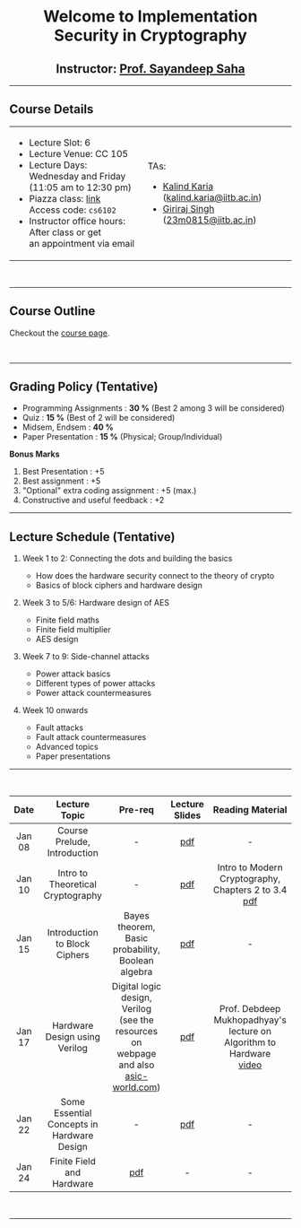 <center>
    <h1>Welcome to Implementation Security in Cryptography</h1>
    <h2>Instructor: <a href="https://sites.google.com/view/sayandeepsaha/home" target=_blank>Prof. Sayandeep Saha</a></h2>
</center>

---------

<h2>Course Details</h2>


<table>

<tr>
<td>

* Lecture Slot: 6
* Lecture Venue: CC 105
* Lecture Days: Wednesday and Friday \
(11:05 am to 12:30 pm)
* Piazza class: [link](https://piazza.com/iit_bombay/spring2025/cs6102) \
Access code: `cs6102`
* Instructor office hours: After class or get \
an appointment via email

</td>
<td>

TAs:
- [Kalind Karia](https://kalindkaria.github.io/) (kalind.karia@iitb.ac.in)
- [Giriraj Singh](https://rajsng3737.github.io/) (23m0815@iitb.ac.in)

</td>
</tr>
</table>

<br>

---------

<h2>Course Outline</h2>

Checkout the <a href="https://sites.google.com/view/sayandeepsaha/courses/implementation-security-in-cryptography" target=_blank>course page</a>.

<br>

---------

<h2>Grading Policy (Tentative)</h2>

- Programming Assignments  : **30 %** (Best 2 among 3 will be considered)
- Quiz                     : **15 %** (Best of 2 will be considered)
- Midsem, Endsem           : **40 %**
- Paper Presentation       : **15 %** (Physical; Group/Individual)

**Bonus Marks**

1. Best Presentation                    : +5
2. Best assignment                      : +5
3. "Optional" extra coding assignment   : +5 (max.)
4. Constructive and useful feedback     : +2

---------

<h2>Lecture Schedule (Tentative)</h2>

1. Week 1 to 2: Connecting the dots and building the basics
    - How does the hardware security connect to the theory of crypto
    - Basics of block ciphers and hardware design

2. Week 3 to 5/6: Hardware design of AES
    - Finite field maths
    - Finite field multiplier
    - AES design

3. Week 7 to 9: Side-channel attacks
    - Power attack basics
    - Different types of power attacks
    - Power attack countermeasures

4. Week 10 onwards
    - Fault attacks
    - Fault attack countermeasures
    - Advanced topics
    - Paper presentations

---
<br>

|   Date    | Lecture Topic | Pre-req |  Lecture Slides  |  Reading Material  |
| :-------------: | :--------------------------------------------: | :-------------: | :-------------: | :-------------: |
|   Jan 08  |  Course Prelude, Introduction |  -  |  [pdf](./downloadables/lec_slides/ISC_lec1.pdf)  |  -  |
|   Jan 10  |  Intro to Theoretical Cryptography |  -  | [pdf](./downloadables/lec_slides/ISC_lec2.pdf)  |  Intro to Modern Cryptography, Chapters 2 to 3.4 <br>[pdf](./downloadables/ref_books/intro_to_modern_crypto-chap_2-3.4.pdf)  |
|   Jan 15  |  Introduction to Block Ciphers |  Bayes theorem, Basic probability, Boolean algebra  |  [pdf](./downloadables/lec_slides/ISC_lec3.pdf)  |  -  |
|   Jan 17  |  Hardware Design using Verilog |  Digital logic design, Verilog (see the resources on webpage and also [asic-world.com](https://asic-world.com/verilog/index.html))  | [pdf](./downloadables/lec_slides/ISC_lec4.pdf)  |  Prof. Debdeep Mukhopadhyay's lecture on Algorithm to Hardware <br>[video](https://www.youtube.com/watch?v=sACVot8QFWY&list=PLQBbcgo55TX-7vygatpMHOOtgflvYtkeZ&index=3)  |
|   Jan 22  |  Some Essential Concepts in Hardware Design  |  -  |  [pdf](./downloadables/lec_slides/ISC_lec5.pdf)  |  -  |
|   Jan 24  |  Finite Field and Hardware |  [pdf](./downloadables/lec_slides/ISC_lec6_prereq.pdf)  |  - |  -  |

<!--

|   Date    | Lecture Topic | Quiz |  Lecture Slides  |
| :-------------: | :--------------------------------------------: | :-------------: | :-------------: |
|   Jan 05  |   Course Prelude, Introduction |  -  |  [Intro](./resources/Slides/2024_01_05_ES01_intro.pdf)  |
|   Jan 09  |   NRE Cost and Software Engineering Issues |  -  | [Diversity & Cost](./resources/Slides/2024_01_09_ES02_intro_diversity_&_costs.pdf)  |
|   Jan 12  |   Embedded Systems Applications (Digital Camera) |  -  | [Applications of ES](./resources/Slides/2024_01_12_cs684_ES03_appn.pdf)  |
|   Jan 16  |   Embedded Systems Applications (Digital Camera) |  -  | [FSM](./resources/Slides/2024_01_16_ES04_model1.pdf)  |
|   Jan 19  |   Model Based Design (Intro + FSM) | - | [Statecharts](./resources/Slides/2024_01_19_ES05_model2.pdf) |
|   Jan 23  |   Reactive Kernel |  -  |  [Cyber Physical Systems](./resources/Slides/2024_Lect1Ann.pdf)  |
|   Jan 30  |   Model-Based Design (LUSTRE) |  -  | [Synchronous Dataflow Programming](./resources/Slides/2024_Lect2and3Ann1.pdf) |
|   Feb 02  |   Model-Based Design (LUSTRE) |  -  | [Array, Map, Fold](./resources/Slides/2024_Lect4aAnnotated.pdf) |
|   Feb 06  |   Model-Based Design (LUSTRE) |  -  | [Uni-Mode & Multi-Mode Controllers](./resources/Slides/2024_Lect4bAnnotated.pdf) |
|   Feb 09  |   Model-Based Design (LUSTRE) |  Quiz 2  | No Slides |
|   Feb 13  |   Model-Based Design (LUSTRE) |  -  | [Multi-Mode Controllers](./resources/Slides/2024_Lect5b.pdf) |
|   Feb 16  |   Model-Based Design (LUSTRE)  |  -  | [Finite-State Automata](./resources/Slides/2024_Lect6.pdf) |
|   Feb 20  |   Model-Based Design (LUSTRE) |  -  | No Slides |
|   Feb 23 - March2nd  |   midsem |  -  | - |
|   March 05 - 12 |  White Line Following - PID Control   |  -  | - |
|   March 15  |   Scheduling Theory  |  -  | [Schedulig Theory](./resources/Slides/2024_schedulabilityAnn12.pdf) |
|   March 19  |   Scheduling Theory  |  -  | [Schedulig Theory](./resources/Slides/2024_schedulabilityAnn2.pdf) |
|   March 22  |   Scheduling Theory |  -  |        |
|   March 26  |   Scheduling Theory |  Quiz 3  |    |
|   April 02 - 5  |   Project Presentations (mid) |  -  |   |
|   April 12  |   Project Doubt clearing |  -  |        |
|   April 16 - 19 |   Project Presentations (end) |  -  |   |
|   April 22 - May 2  |   Endsem   |  -  |  |

-->

<br>

---------
<!-- <!-- -->

<!-- <h2>Assignment Schedule:[Tentative]</h2>

|   Sr. No    | Assignment | Release Date |  End Date  |
| :-------------: | :---------------------------: | :---------------------------: |  :---------------------------: |
|   1    |   Part1: S-box implementation        | Thursday, January 12, 2023 |  Thursday January 19, 2023  |
|   1    |   Part2: Present block cipher design        |  Thursday, February 02, 2023 | Thursday, February 09, 2023 |
|   2    |   Side-channel attack     |  Thursday, February 09, 2023 |  Thursday, February 16, 2023 |
|   3    |   Fault attack       |  Thursday, March 16, 2023 |  Thursday, March 30, 2023  | -->

<!-- -->
